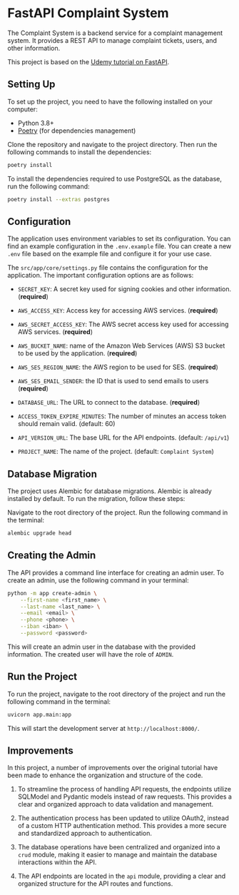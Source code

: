 # FastAPI Complaint System

The Complaint System is a backend service for a complaint management system. It
provides a REST API to manage complaint tickets, users, and other information.

This project is based on the [Udemy tutorial on FastAPI][udemy].

## Setting Up

To set up the project, you need to have the following installed on your
computer:

- Python 3.8+
- [Poetry][poetry] (for dependencies management)

Clone the repository and navigate to the project directory. Then run the
following commands to install the dependencies:

```bash
poetry install
```

To install the dependencies required to use PostgreSQL as the database, run the
following command:

```bash
poetry install --extras postgres
```

## Configuration

The application uses environment variables to set its configuration. You can
find an example configuration in the `.env.example` file. You can create a new
`.env` file based on the example file and configure it for your use case.

The `src/app/core/settings.py` file contains the configuration for the
application. The important configuration options are as follows:

- `SECRET_KEY`: A secret key used for signing cookies and other information.
  (**required**)

- `AWS_ACCESS_KEY`: Access key for accessing AWS services. (**required**)

- `AWS_SECRET_ACCESS_KEY`: The AWS secret access key used for accessing AWS
  services. (**required**)

- `AWS_BUCKET_NAME`: name of the Amazon Web Services (AWS) S3 bucket to be used
   by the application. (**required**)

- `AWS_SES_REGION_NAME`: the AWS region to be used for SES. (**required**)

- `AWS_SES_EMAIL_SENDER`: the ID that is used to send emails to users (**required**)

- `DATABASE_URL`: The URL to connect to the database. (**required**)

- `ACCESS_TOKEN_EXPIRE_MINUTES`: The number of minutes an access token should
  remain valid. (default: 60)

- `API_VERSION_URL`: The base URL for the API endpoints. (default: `/api/v1`)

- `PROJECT_NAME`: The name of the project. (default: `Complaint System`)

## Database Migration

The project uses Alembic for database migrations. Alembic is already installed
by default. To run the migration, follow these steps:

Navigate to the root directory of the project. Run the following command in the
terminal:

```bash
alembic upgrade head
```

## Creating the Admin

The API provides a command line interface for creating an admin user. To create
an admin, use the following command in your terminal:


```bash
python -m app create-admin \
    --first-name <first_name> \
    --last-name <last_name> \
    --email <email> \
    --phone <phone> \
    --iban <iban> \
    --password <password>
```

This will create an admin user in the database with the provided information.
The created user will have the role of `ADMIN`.

## Run the Project

To run the project, navigate to the root directory of the project and run the
following command in the terminal:

```bash
uvicorn app.main:app
```

This will start the development server at `http://localhost:8000/`.

[poetry]: <https://python-poetry.org>
[udemy]: <https://www.udemy.com/course/fastapi-rest/>

## Improvements

In this project, a number of improvements over the original tutorial have been
made to enhance the organization and structure of the code.

1. To streamline the process of handling API requests, the endpoints utilize
   SQLModel and Pydantic models instead of raw requests. This provides a clear
   and organized approach to data validation and management.

2. The authentication process has been updated to utilize OAuth2, instead of a
   custom HTTP authentication method. This provides a more secure and
   standardized approach to authentication.

3. The database operations have been centralized and organized into a `crud`
   module, making it easier to manage and maintain the database interactions
   within the API.

4. The API endpoints are located in the `api` module, providing a clear and
   organized structure for the API routes and functions.
